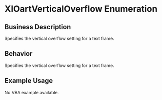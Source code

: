 # XlOartVerticalOverflow Enumeration

## Business Description
Specifies the vertical overflow setting for a text frame.

## Behavior
Specifies the vertical overflow setting for a text frame.

## Example Usage
No VBA example available.